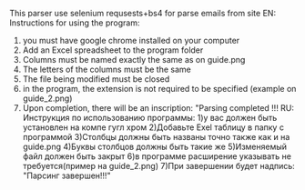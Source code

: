 This parser use selenium requsests+bs4 for parse emails from site
EN:
Instructions for using the program:
1) you must have google chrome installed on your computer
2) Add an Excel spreadsheet to the program folder
3) Columns must be named exactly the same as on guide.png
4) The letters of the columns must be the same
5) The file being modified must be closed
6) in the program, the extension is not required to be specified (example on guide_2.png)
7) Upon completion, there will be an inscription: "Parsing completed !!!
RU:
Инструкция по использованию программы:
1)у вас должен быть установлен на компе гугл хром
2)Добавьте Exel таблицу в папку с программой
3)Столбцы должны быть названы точно также как и на guide.png
4)Буквы столбцов должны быть такие же
5)Изменяемый файл должен быть закрыт
6)в программе расширение указывать не требуется(пример на guide_2.png)
7)При завершении будет надпись: "Парсинг завершен!!!"
